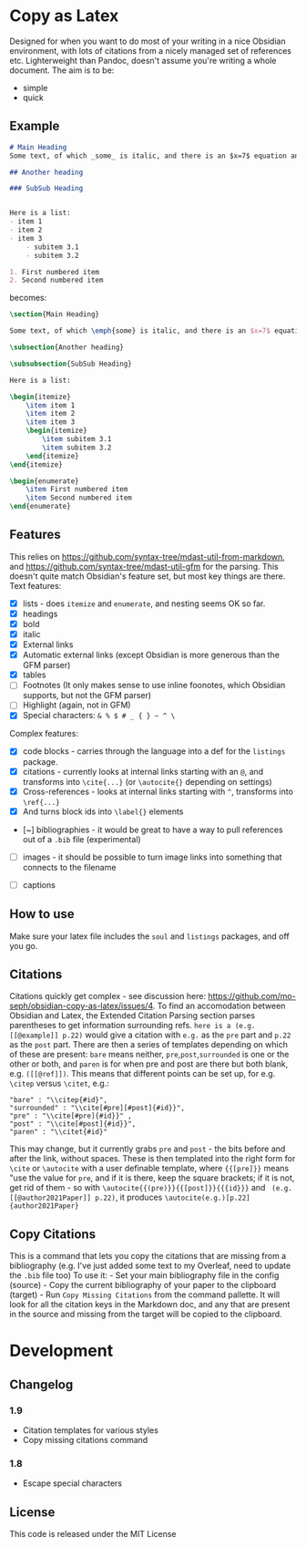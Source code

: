 # Copy as Latex

Designed for when you want to do most of your writing in a nice Obsidian environment, with lots of citations from a nicely managed set of references etc. Lighterweight than Pandoc, doesn't assume you're writing a whole document. The aim is to be:
- simple
- quick

## Example
```markdown
# Main Heading
Some text, of which _some_ is italic, and there is an $x=7$ equation and a [[@author2021Paper]] citation and a [https://link.com](https://link.com).

## Another heading

### SubSub Heading


Here is a list:
- item 1
- item 2
- item 3
	- subitem 3.1
	- subitem 3.2

1. First numbered item
2. Second numbered item
```
becomes:
```latex
\section{Main Heading}

Some text, of which \emph{some} is italic, and there is an $x=7$ equation and a \cite{author2021Paper} citation and a \url{https://link.com}.

\subsection{Another heading}

\subsubsection{SubSub Heading}

Here is a list:

\begin{itemize}
	\item item 1
	\item item 2
	\item item 3
	\begin{itemize}
		\item subitem 3.1
		\item subitem 3.2
	\end{itemize}
\end{itemize}

\begin{enumerate}
	\item First numbered item
	\item Second numbered item
\end{enumerate}
```

## Features
This relies on https://github.com/syntax-tree/mdast-util-from-markdown, and https://github.com/syntax-tree/mdast-util-gfm for the parsing. This doesn't quite match Obsidian's feature set, but most key things are there.
Text features:
- [X] lists - does `itemize` and `enumerate`, and nesting seems OK so far.
- [X] headings
- [X] bold
- [X] italic
- [X] External links
- [X] Automatic external links (except Obsidian is more generous than the GFM parser)
- [X] tables
- [ ] Footnotes (It only makes sense to use inline foonotes, which Obsidian supports, but not the GFM parser)
- [ ] Highlight (again, not in GFM)
- [X] Special characters: `& % $ # _ { } ~ ^ \` 

Complex features:
- [X] code blocks - carries through the language into a def for the `listings` package.
- [X] citations - currently looks at internal links starting with an `@`, and transforms into `\cite{...}` (or `\autocite{}` depending on settings)
- [X] Cross-references - looks at internal links starting with `^`, transforms into `\ref{...}`
- [X] And turns block ids into `\label{}` elements
- [~] bibliographies - it would be great to have a way to pull references out of a `.bib` file (experimental)
- [ ] images - it should be possible to turn image links into something that connects to the filename
- [ ] captions


## How to use
Make sure your latex file includes the `soul` and `listings` packages, and off you go.

## Citations
Citations quickly get complex - see discussion here: https://github.com/mo-seph/obsidian-copy-as-latex/issues/4. To find an accomodation between Obsidian and Latex, the Extended Citation Parsing section parses parentheses to get information surrounding refs. `here is a (e.g. [[@example]] p.22)` would give a citation with `e.g.` as the `pre` part and `p.22` as the `post` part. There are then a series of templates depending on which of these are present: `bare` means neither, `pre`,`post`,`surrounded` is one or the other or both, and `paren` is for when pre and post are there but both blank, e.g. `([[@ref]])`. This means that different points can be set up, for e.g. `\citep` versus `\citet`, e.g.:

```
"bare" : "\\citep{#id}",
"surrounded" : "\\cite[#pre][#post]{#id}}",
"pre" : "\\cite[#pre]{#id}}" ,
"post" : "\\cite[#post]{#id}}",
"paren" : "\\citet{#id}"	
```



This may change, but it currently grabs `pre` and `post` - the bits before and after the link, without spaces. These is then templated into the right form for `\cite` or `\autocite` with a user definable template, where `{{[pre]}}` means "use the value for `pre`, and if it is there, keep the square brackets; if it is not, get rid of them - so with `\autocite{{(pre)}}{{[post]}}{{{id}}}` and ` (e.g. [[@author2021Paper]] p.22)`, it produces `\autocite(e.g.)[p.22]{author2021Paper}`

## Copy Citations
This is a command that lets you copy the citations that are missing from a bibliography (e.g. I've just added some text to my Overleaf, need to update the `.bib` file too)
To use it:
	- Set your main bibliography file in the config (source)
	- Copy the current bibliography of your paper to the clipboard (target)
	- Run `Copy Missing Citations` from the command pallette. It will look for all the citation keys in the Markdown doc, and any that are present in the source and missing from the target will be copied to the clipboard.

# Development

## Changelog

### 1.9
- Citation templates for various styles
- Copy missing citations command

### 1.8
- Escape special characters

## License

This code is released under the MIT License
